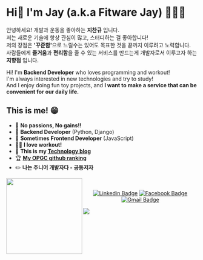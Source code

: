 # Hi👋 I'm Jay (a.k.a Fitware Jay) 👨🏻‍💻
안녕하세요! 개발과 운동을 좋아하는 <strong>지찬규</strong> 입니다.  
저는 새로운 기술에 항상 관심이 많고, 스터디하는 걸 좋아합니다!  
저의 장점은 <strong>'꾸준함'</strong>으로 느릴수는 있어도 목표한 것을 끝까지 이루려고 노력합니다.  
사람들에게 <strong>즐거움</strong>과 <strong>편리함</strong>을 줄 수 있는 서비스를 만드는게 개발자로서 이루고자 하는 <strong>지향점</strong> 입니다.  

Hi! I'm <strong>Backend Developer</strong> who loves programming and workout!  
I'm always interested in new technologies and try to study!  
And I enjoy doing fun toy projects, and <strong>I want to make a service that can be convenient for our daily life.</strong>  
  
## This is me! 😁 
- 🚀  <strong>No passions, No gains!!</strong>
- 💾  <strong>Backend Developer</strong> (Python, Django) 
- 🤣  <strong>Sometimes Frontend Developer</strong> (JavaScript)
- 🏋️‍♂️  <strong>I love workout!</strong>
- 📝  <strong>This is my <a href="https://jay-ji.tistory.com/">Technology blog</a></strong>
- 🏆  <strong><a href="https://www.opgc.me/#/users/Jay-Chan9yu">My OPGC github ranking<a></strong>
- ✏️  <strong>나는 주니어 개발자다 - 공동저자</strong>

<img align="left" width=200 src="https://img1.daumcdn.net/thumb/R1280x0/?scode=mtistory2&fname=https%3A%2F%2Fblog.kakaocdn.net%2Fdn%2FkWHCW%2FbtrinzRHo5L%2FxLbIhIzrcMmGn1GrqnMBG0%2Fimg.png">
<br>
<div align=center>
	
  [![Linkedin Badge](https://img.shields.io/badge/-LinkedIn-blue?style=flat-square&logo=Linkedin&logoColor=white&link=https:/https://www.linkedin.com/in/%EC%B0%AC%EA%B7%9C-%EC%A7%80-22149a1a7/)](https://www.linkedin.com/in/%EC%B0%AC%EA%B7%9C-%EC%A7%80-22149a1a7/)
  [![Facebook Badge](https://img.shields.io/badge/facebook-1877f2?style=flat-square&logo=facebook&logoColor=white&link=https://www.facebook.com/changyu.ji.7)](https://www.facebook.com/changyu.ji.7)	
  [![Gmail Badge](https://img.shields.io/badge/Gmail-d14836?style=flat-square&logo=Gmail&logoColor=white&link=mailto:ckj9014@gmail.com)](mailto:ckj9014@gmail.com)
</div>
<img align="left" src="https://github-readme-stats.vercel.app/api?username=JAY-Chan9yu&show_icons=true&hide_title=true&theme=vue" />
